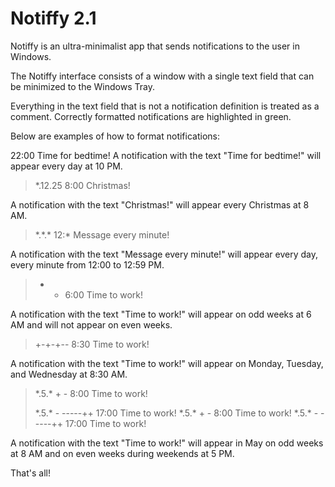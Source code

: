 # Notiffy 2.1

Notiffy is an ultra-minimalist app that sends notifications to the user in Windows.

The Notiffy interface consists of a window with a single text field that can be minimized to the Windows Tray.

Everything in the text field that is not a notification definition is treated as a comment. Correctly formatted notifications are highlighted in green.

Below are examples of how to format notifications:

22:00 Time for bedtime!
A notification with the text "Time for bedtime!" will appear every day at 10 PM.

> \*.12.25 8:00 Christmas!
> 
A notification with the text "Christmas!" will appear every Christmas at 8 AM.

> \*.\*.\* 12:\* Message every minute!
> 
A notification with the text "Message every minute!" will appear every day, every minute from 12:00 to 12:59 PM.

> + - 6:00 Time to work!
> 
A notification with the text "Time to work!" will appear on odd weeks at 6 AM and will not appear on even weeks.

> +-+-+-- 8:30 Time to work!
> 
A notification with the text "Time to work!" will appear on Monday, Tuesday, and Wednesday at 8:30 AM.

> \*.5.\* + - 8:00 Time to work!
> 
> \*.5.\* - -----++ 17:00 Time to work!
> \*.5.\* + - 8:00 Time to work!
> \*.5.\* - -----++ 17:00 Time to work!
> 
A notification with the text "Time to work!" will appear in May on odd weeks at 8 AM and on even weeks during weekends at 5 PM.

That's all!
